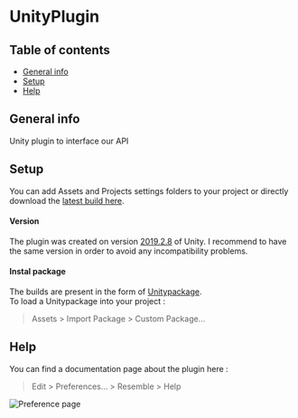 # UnityPlugin

## Table of contents
* [General info](#general-info)
* [Setup](#setup)
* [Help](#help)

## General info
Unity plugin to interface our API
	
## Setup
You can add Assets and Projects settings folders to your project or directly download the [latest build here](Output/ResemblePlugin_19-02-20.unitypackage).
  
  
  
#### Version
The plugin was created on version [2019.2.8](https://unity3d.com/fr/unity/whats-new/2019.2.8) of Unity. I recommend to have the same version in order to avoid any incompatibility problems.  
  
  
  
#### Instal package
The builds are present in the form of [Unitypackage](https://docs.unity3d.com/Manual/AssetPackages.html).  
To load a Unitypackage into your project :
> Assets > Import Package > Custom Package...
  
  
## Help
You can find a documentation page about the plugin here :
>  Edit > Preferences... > Resemble > Help
  
![Preference page](https://i.imgur.com/0jAWjOc.png?1)
